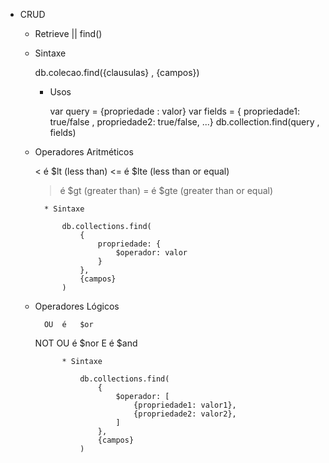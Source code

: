 - CRUD
	
	- Retrieve || find()
	 
	- Sintaxe

		db.colecao.find({clausulas} , {campos})
		
		* Usos
			
			var query = {propriedade : valor}
			var fields = { propriedade1: true/false , propriedade2: true/false, ...}
			db.collection.find(query , fields)


	- Operadores Aritméticos

		< 	é 	$lt (less than)
		<=	é	$lte (less than or equal)
		>	é	$gt (greater than)
		>=	é	$gte (greater than or equal)

			* Sintaxe

				db.collections.find(
					{
						propriedade: {
							$operador: valor
						}	 
					}, 
					{campos}
				)

	
	- Operadores Lógicos

			OU 	é 	$or
		NOT OU 	é 	$nor
			E 	é 	$and


				* Sintaxe

					db.collections.find(
						{
							$operador: [
								{propriedade1: valor1},
								{propriedade2: valor2},
							]	
						},
						{campos}
					)




